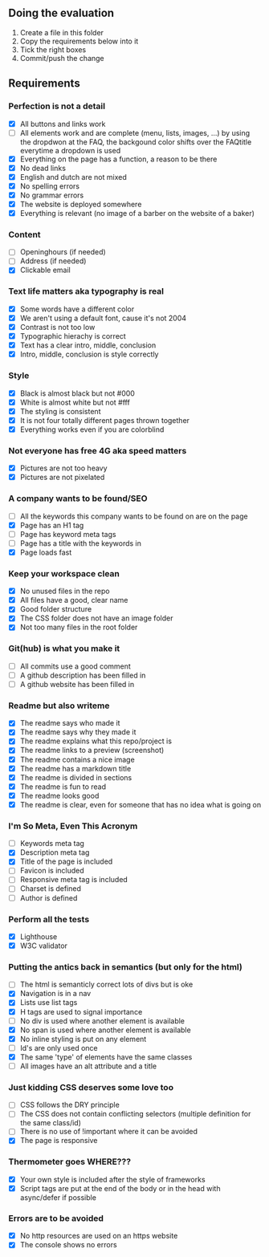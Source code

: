 ## Doing the evaluation
1. Create a file in this folder
2. Copy the requirements below into it
3. Tick the right boxes
4. Commit/push the change

## Requirements

### Perfection is not a detail
- [x] All buttons and links work
- [ ] All elements work and are complete (menu, lists, images, ...)
        by using the dropdwon at the FAQ, the backgound color shifts over the FAQtitle everytime a dropdown is used
- [x] Everything on the page has a function, a reason to be there
- [x] No dead links
- [x] English and dutch are not mixed
- [x] No spelling errors
- [x] No grammar errors
- [x] The website is deployed somewhere
- [x] Everything is relevant (no image of a barber on the website of a baker)

### Content
- [ ] Openinghours (if needed)
- [ ] Address (if needed)
- [x] Clickable email

### Text life matters aka typography is real
- [x] Some words have a different color
- [x] We aren't using a default font, cause it's not 2004
- [x] Contrast is not too low
- [x] Typographic hierachy is correct
- [x] Text has a clear intro, middle, conclusion
- [x] Intro, middle, conclusion is style correctly

### Style
- [x] Black is almost black but not #000
- [x] White is almost white but not #fff
- [x] The styling is consistent
- [x] It is not four totally different pages thrown together
- [x] Everything works even if you are colorblind

### Not everyone has free 4G aka speed matters
- [x] Pictures are not too heavy
- [x] Pictures are not pixelated

### A company wants to be found/SEO	
- [ ] All the keywords this company wants to be found on are on the page 
- [x] Page has an H1 tag
- [ ] Page has keyword meta tags
- [ ] Page has a title with the keywords in
- [x] Page loads fast
 
### Keep your workspace clean
- [x] No unused files in the repo
- [x] All files have a good, clear name
- [x] Good folder structure
- [x] The CSS folder does not have an image folder
- [x] Not too many files in the root folder 

### Git(hub) is what you make it
- [ ] All commits use a good comment
- [ ] A github description has been filled in
- [ ] A github website has been filled in

### Readme but also writeme
- [x] The readme says who made it
- [x] The readme says why they made it
- [x] The readme explains what this repo/project is
- [x] The readme links to a preview (screenshot)
- [x] The readme contains a nice image
- [x] The readme has a markdown title
- [x] The readme is divided in sections
- [x] The readme is fun to read
- [x] The readme looks good
- [x] The readme is clear, even for someone that has no idea what is going on

### I'm So Meta, Even This Acronym
- [ ] Keywords meta tag
- [x] Description meta tag
- [x] Title of the page is included
- [ ] Favicon is included
- [ ] Responsive meta tag is included
- [ ] Charset is defined
- [ ] Author is defined

### Perform all the tests
- [x] Lighthouse
- [x] W3C validator

### Putting the antics back in semantics (but only for the html)
- [ ] The html is semanticly correct
        lots of divs but is oke
- [x] Navigation is in a nav
- [x] Lists use list tags
- [x] H tags are used to signal importance
- [ ] No div is used where another element is available
- [x] No span is used where another element is available
- [x] No inline styling is put on any element
- [ ] Id's are only used once
- [x] The same 'type' of elements have the same classes
- [ ] All images have an alt attribute and a title

### Just kidding CSS deserves some love too
- [ ] CSS follows the DRY principle
- [ ] The CSS does not contain conflicting selectors (multiple definition for the same class/id)
- [ ] There is no use of !important where it can be avoided
- [x] The page is responsive

### Thermometer goes WHERE???
- [x] Your own style is included after the style of frameworks
- [x] Script tags are put at the end of the body or in the head with async/defer if possible

### Errors are to be avoided
- [x] No http resources are used on an https website
- [x] The console shows no errors